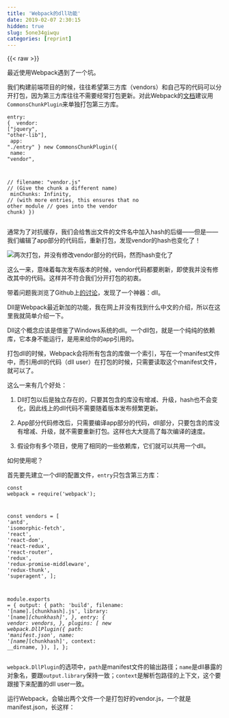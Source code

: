 ```yaml
---
title: 'Webpack的dll功能' 
date: 2019-02-07 2:30:15
hidden: true
slug: 5one34giwqu
categories: [reprint]
---
```


{{< raw >}}

                    
<p>最近使用Webpack遇到了一个坑。</p>
<p>我们构建前端项目的时候，往往希望第三方库（vendors）和自己写的代码可以分开打包，因为第三方库往往不需要经常打包更新。对此Webpack的<a href="https://webpack.github.io/docs/list-of-plugins.html#2-explicit-vendor-chunk" rel="nofollow noreferrer" target="_blank">文档</a>建议用<code>CommonsChunkPlugin</code>来单独打包第三方库。</p>
<div class="widget-codetool" style="display:none;">
      <div class="widget-codetool--inner">
      <span class="selectCode code-tool" data-toggle="tooltip" data-placement="top" title="" data-original-title="全选"></span>
      <span type="button" class="copyCode code-tool" data-toggle="tooltip" data-placement="top" data-clipboard-text="entry: {
  vendor: [&quot;jquery&quot;, &quot;other-lib&quot;],
  app: &quot;./entry&quot;
}
new CommonsChunkPlugin({
  name: &quot;vendor&quot;,

  // filename: &quot;vendor.js&quot;
  // (Give the chunk a different name)

  minChunks: Infinity,
  // (with more entries, this ensures that no other module
  //  goes into the vendor chunk)
})" title="" data-original-title="复制"></span>
      <span type="button" class="saveToNote code-tool" data-toggle="tooltip" data-placement="top" title="" data-original-title="放进笔记"></span>
      </div>
      </div><pre class="hljs dts"><code><span class="hljs-symbol">entry:</span> {
<span class="hljs-symbol">  vendor:</span> [<span class="hljs-string">"jquery"</span>, <span class="hljs-string">"other-lib"</span>],
<span class="hljs-symbol">  app:</span> <span class="hljs-string">"./entry"</span>
}
new CommonsChunkPlugin({
<span class="hljs-symbol">  name:</span> <span class="hljs-string">"vendor"</span>,

  <span class="hljs-comment">// filename: "vendor.js"</span>
  <span class="hljs-comment">// (Give the chunk a different name)</span>
<span class="hljs-symbol">
  minChunks:</span> Infinity,
  <span class="hljs-comment">// (with more entries, this ensures that no other module</span>
  <span class="hljs-comment">//  goes into the vendor chunk)</span>
})</code></pre>
<p>通常为了对抗缓存，我们会给售出文件的文件名中加入hash的后缀——但是——我们编辑了app部分的代码后，重新打包，发现vendor的hash也变化了！</p>
<p><span class="img-wrap"><img data-src="/img/bVzc4Q" src="https://static.alili.tech/img/bVzc4Q" alt="两次打包，并没有修改vendor部分的代码，然而hash变化了" title="两次打包，并没有修改vendor部分的代码，然而hash变化了" style="cursor: pointer; display: inline;"></span></p>
<p>这么一来，意味着每次发布版本的时候，vendor代码都要刷新，即使我并没有修改其中的代码。这样并不符合我们分开打包的初衷。</p>
<p>带着问题我浏览了Github上<a href="https://github.com/webpack/webpack/issues/1150" rel="nofollow noreferrer" target="_blank">的讨论</a>，发现了一个神器：dll。</p>
<p>Dll是Webpack最近新加的功能，我在网上并没有找到什么中文的介绍，所以在这里我就简单介绍一下。</p>
<p>Dll这个概念应该是借鉴了Windows系统的dll。一个dll包，就是一个纯纯的依赖库，它本身不能运行，是用来给你的app引用的。</p>
<p>打包dll的时候，Webpack会将所有包含的库做一个索引，写在一个manifest文件中，而引用dll的代码（dll user）在打包的时候，只需要读取这个manifest文件，就可以了。</p>
<p>这么一来有几个好处：</p>
<ol>
<li><p>Dll打包以后是独立存在的，只要其包含的库没有增减、升级，hash也不会变化，因此线上的dll代码不需要随着版本发布频繁更新。</p></li>
<li><p>App部分代码修改后，只需要编译app部分的代码，dll部分，只要包含的库没有增减、升级，就不需要重新打包。这样也大大提高了每次编译的速度。</p></li>
<li><p>假设你有多个项目，使用了相同的一些依赖库，它们就可以共用一个dll。</p></li>
</ol>
<p>如何使用呢？</p>
<p>首先要先建立一个dll的配置文件，<code>entry</code>只包含第三方库：</p>
<div class="widget-codetool" style="display:none;">
      <div class="widget-codetool--inner">
      <span class="selectCode code-tool" data-toggle="tooltip" data-placement="top" title="" data-original-title="全选"></span>
      <span type="button" class="copyCode code-tool" data-toggle="tooltip" data-placement="top" data-clipboard-text="const webpack = require('webpack');

const vendors = [
  'antd',
  'isomorphic-fetch',
  'react',
  'react-dom',
  'react-redux',
  'react-router',
  'redux',
  'redux-promise-middleware',
  'redux-thunk',
  'superagent',
];

module.exports = {
  output: {
    path: 'build',
    filename: '[name].[chunkhash].js',
    library: '[name]_[chunkhash]',
  },
  entry: {
    vendor: vendors,
  },
  plugins: [
    new webpack.DllPlugin({
      path: 'manifest.json',
      name: '[name]_[chunkhash]',
      context: __dirname,
    }),
  ],
};
" title="" data-original-title="复制"></span>
      <span type="button" class="saveToNote code-tool" data-toggle="tooltip" data-placement="top" title="" data-original-title="放进笔记"></span>
      </div>
      </div><pre class="hljs java"><code><span class="hljs-keyword">const</span> webpack = require(<span class="hljs-string">'webpack'</span>);

<span class="hljs-keyword">const</span> vendors = [
  <span class="hljs-string">'antd'</span>,
  <span class="hljs-string">'isomorphic-fetch'</span>,
  <span class="hljs-string">'react'</span>,
  <span class="hljs-string">'react-dom'</span>,
  <span class="hljs-string">'react-redux'</span>,
  <span class="hljs-string">'react-router'</span>,
  <span class="hljs-string">'redux'</span>,
  <span class="hljs-string">'redux-promise-middleware'</span>,
  <span class="hljs-string">'redux-thunk'</span>,
  <span class="hljs-string">'superagent'</span>,
];

<span class="hljs-keyword">module</span>.<span class="hljs-keyword">exports</span> = {
  output: {
    path: <span class="hljs-string">'build'</span>,
    filename: <span class="hljs-string">'[name].[chunkhash].js'</span>,
    library: <span class="hljs-string">'[name]_[chunkhash]'</span>,
  },
  entry: {
    vendor: vendors,
  },
  plugins: [
    <span class="hljs-keyword">new</span> webpack.DllPlugin({
      path: <span class="hljs-string">'manifest.json'</span>,
      name: <span class="hljs-string">'[name]_[chunkhash]'</span>,
      context: __dirname,
    }),
  ],
};
</code></pre>
<p><code>webpack.DllPlugin</code>的选项中，<code>path</code>是manifest文件的输出路径；<code>name</code>是dll暴露的对象名，要跟<code>output.library</code>保持一致；<code>context</code>是解析包路径的上下文，这个要跟接下来配置的dll user一致。</p>
<p>运行Webpack，会输出两个文件一个是打包好的vendor.js，一个就是manifest.json，长这样：</p>
<div class="widget-codetool" style="display:none;">
      <div class="widget-codetool--inner">
      <span class="selectCode code-tool" data-toggle="tooltip" data-placement="top" title="" data-original-title="全选"></span>
      <span type="button" class="copyCode code-tool" data-toggle="tooltip" data-placement="top" data-clipboard-text="{
  &quot;name&quot;: &quot;vendor_ac51ba426d4f259b8b18&quot;,
  &quot;content&quot;: {
    &quot;./node_modules/antd/dist/antd.js&quot;: 1,
    &quot;./node_modules/react/react.js&quot;: 2,
    &quot;./node_modules/react/lib/React.js&quot;: 3,
    &quot;./node_modules/react/node_modules/object-assign/index.js&quot;: 4,
    &quot;./node_modules/react/lib/ReactChildren.js&quot;: 5,
    &quot;./node_modules/react/lib/PooledClass.js&quot;: 6,
    &quot;./node_modules/react/lib/reactProdInvariant.js&quot;: 7,
    &quot;./node_modules/fbjs/lib/invariant.js&quot;: 8,
    &quot;./node_modules/react/lib/ReactElement.js&quot;: 9,
    
    ............" title="" data-original-title="复制"></span>
      <span type="button" class="saveToNote code-tool" data-toggle="tooltip" data-placement="top" title="" data-original-title="放进笔记"></span>
      </div>
      </div><pre class="hljs clean"><code>{
  <span class="hljs-string">"name"</span>: <span class="hljs-string">"vendor_ac51ba426d4f259b8b18"</span>,
  <span class="hljs-string">"content"</span>: {
    <span class="hljs-string">"./node_modules/antd/dist/antd.js"</span>: <span class="hljs-number">1</span>,
    <span class="hljs-string">"./node_modules/react/react.js"</span>: <span class="hljs-number">2</span>,
    <span class="hljs-string">"./node_modules/react/lib/React.js"</span>: <span class="hljs-number">3</span>,
    <span class="hljs-string">"./node_modules/react/node_modules/object-assign/index.js"</span>: <span class="hljs-number">4</span>,
    <span class="hljs-string">"./node_modules/react/lib/ReactChildren.js"</span>: <span class="hljs-number">5</span>,
    <span class="hljs-string">"./node_modules/react/lib/PooledClass.js"</span>: <span class="hljs-number">6</span>,
    <span class="hljs-string">"./node_modules/react/lib/reactProdInvariant.js"</span>: <span class="hljs-number">7</span>,
    <span class="hljs-string">"./node_modules/fbjs/lib/invariant.js"</span>: <span class="hljs-number">8</span>,
    <span class="hljs-string">"./node_modules/react/lib/ReactElement.js"</span>: <span class="hljs-number">9</span>,
    
    ............</code></pre>
<p>Webpack将每个库都进行了编号索引，之后的dll user可以读取这个文件，直接用id来引用。</p>
<p>Dll user的配置：</p>
<div class="widget-codetool" style="display:none;">
      <div class="widget-codetool--inner">
      <span class="selectCode code-tool" data-toggle="tooltip" data-placement="top" title="" data-original-title="全选"></span>
      <span type="button" class="copyCode code-tool" data-toggle="tooltip" data-placement="top" data-clipboard-text="const webpack = require('webpack');

module.exports = {
  output: {
    path: 'build',
    filename: '[name].[chunkhash].js',
  },
  entry: {
    app: './src/index.js',
  },
  plugins: [
    new webpack.DllReferencePlugin({
      context: __dirname,
      manifest: require('./manifest.json'),
    }),
  ],
};" title="" data-original-title="复制"></span>
      <span type="button" class="saveToNote code-tool" data-toggle="tooltip" data-placement="top" title="" data-original-title="放进笔记"></span>
      </div>
      </div><pre class="hljs javascript"><code><span class="hljs-keyword">const</span> webpack = <span class="hljs-built_in">require</span>(<span class="hljs-string">'webpack'</span>);

<span class="hljs-built_in">module</span>.exports = {
  <span class="hljs-attr">output</span>: {
    <span class="hljs-attr">path</span>: <span class="hljs-string">'build'</span>,
    <span class="hljs-attr">filename</span>: <span class="hljs-string">'[name].[chunkhash].js'</span>,
  },
  <span class="hljs-attr">entry</span>: {
    <span class="hljs-attr">app</span>: <span class="hljs-string">'./src/index.js'</span>,
  },
  <span class="hljs-attr">plugins</span>: [
    <span class="hljs-keyword">new</span> webpack.DllReferencePlugin({
      <span class="hljs-attr">context</span>: __dirname,
      <span class="hljs-attr">manifest</span>: <span class="hljs-built_in">require</span>(<span class="hljs-string">'./manifest.json'</span>),
    }),
  ],
};</code></pre>
<p><code>DllReferencePlugin</code>的选项中，<code>context</code>需要跟之前保持一致，这个用来指导Webpack匹配manifest中库的路径；<code>manifest</code>用来引入刚才输出的manifest文件。</p>
<p>运行Webpack之后，结果如下：</p>
<p><span class="img-wrap"><img data-src="/img/bVzc8h" src="https://static.alili.tech/img/bVzc8h" alt="分离出dll后打包" title="分离出dll后打包" style="cursor: pointer; display: inline;"></span></p>
<p>对比一下不做分离的情况下打包的结果：</p>
<p><span class="img-wrap"><img data-src="/img/bVzc8a" src="https://static.alili.tech/img/bVzc8a" alt="不分离的打包" title="不分离的打包" style="cursor: pointer; display: inline;"></span></p>
<p>速度快了，文件也小了。</p>
<p>平时开发的时候，修改代码后重新编译的速度会大大减少，节省时间。</p>
<p>如果有多个项目，使用相同的一套库，你可以在打包的时候引用相同的manifest文件，这样就可以在项目之间共享了。</p>
<p>参考：</p>
<ul>
<li><p><a href="https://webpack.github.io/docs/list-of-plugins.html#dllplugin" rel="nofollow noreferrer" target="_blank">https://webpack.github.io/docs/list-of-plugins.html#dllplugin</a></p></li>
<li><p><a href="https://github.com/webpack/webpack/tree/master/examples/dll" rel="nofollow noreferrer" target="_blank">https://github.com/webpack/webpack/tree/master/examples/dll</a></p></li>
</ul>

                
{{< /raw >}}

# 版权声明
本文资源来源互联网，仅供学习研究使用，版权归该资源的合法拥有者所有，

本文仅用于学习、研究和交流目的。转载请注明出处、完整链接以及原作者。

原作者若认为本站侵犯了您的版权，请联系我们，我们会立即删除！

## 原文标题
Webpack的dll功能

## 原文链接
[https://segmentfault.com/a/1190000005969643](https://segmentfault.com/a/1190000005969643)

